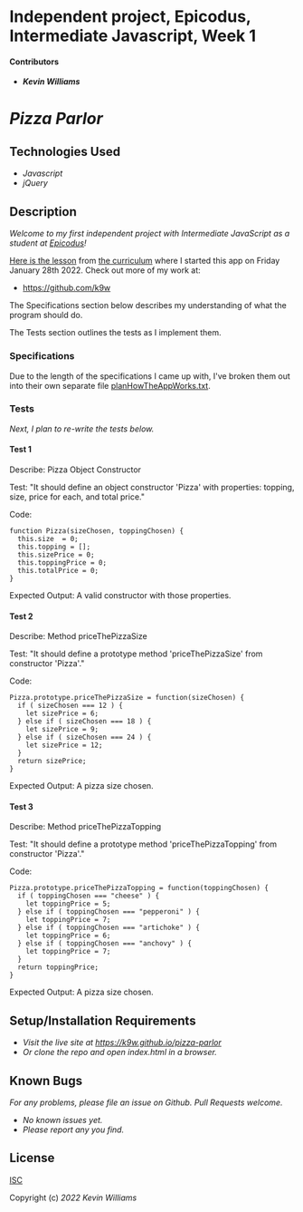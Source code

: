 # Independent project, Epicodus, Intermediate Javascript, Week 1

#### Contributors

 * _**Kevin Williams**_

# _Pizza Parlor_

## Technologies Used

* _Javascript_
* _jQuery_

## Description

_Welcome to my first independent project with Intermediate JavaScript
as a student at [Epicodus](https://epicodus.com)!_

[Here is the
lesson](https://www.learnhowtoprogram.com/intermediate-javascript/object-oriented-javascript/object-oriented-javascript-independent-project)
from [the curriculum](https://learnhowtoprogram.com) where I started
this app on Friday January 28th 2022. Check out more of my work at:

 * https://github.com/k9w

The Specifications section below describes my understanding of what the program
should do.

The Tests section outlines the tests as I implement them.

### Specifications

Due to the length of the specifications I came up with, I've broken
them out into their own separate file
[planHowTheAppWorks.txt](https://github.com/k9w/pizza-parlor/blob/main/planHowTheAppWorks.txt).


### Tests

_Next, I plan to re-write the tests below._

#### Test 1

Describe: Pizza Object Constructor

Test: "It should define an object constructor 'Pizza' with properties:
topping, size, price for each, and total price."

Code:
```
function Pizza(sizeChosen, toppingChosen) {
  this.size  = 0;
  this.topping = [];
  this.sizePrice = 0;
  this.toppingPrice = 0;
  this.totalPrice = 0;
}
```
Expected Output: A valid constructor with those properties.

#### Test 2

Describe: Method priceThePizzaSize

Test: "It should define a prototype method 'priceThePizzaSize' from constructor 'Pizza'."

Code: 
```
Pizza.prototype.priceThePizzaSize = function(sizeChosen) {
  if ( sizeChosen === 12 ) {
    let sizePrice = 6;
  } else if ( sizeChosen === 18 ) {
    let sizePrice = 9;
  } else if ( sizeChosen === 24 ) {
    let sizePrice = 12;
  }
  return sizePrice;
}
```
Expected Output: A pizza size chosen.

#### Test 3

Describe: Method priceThePizzaTopping

Test: "It should define a prototype method 'priceThePizzaTopping' from constructor 'Pizza'."

Code: 
```
Pizza.prototype.priceThePizzaTopping = function(toppingChosen) {
  if ( toppingChosen === "cheese" ) {
    let toppingPrice = 5;
  } else if ( toppingChosen === "pepperoni" ) {
    let toppingPrice = 7;
  } else if ( toppingChosen === "artichoke" ) {
    let toppingPrice = 6;
  } else if ( toppingChosen === "anchovy" ) {
    let toppingPrice = 7;
  }
  return toppingPrice;
}
```
Expected Output: A pizza size chosen.


## Setup/Installation Requirements

* _Visit the live site at https://k9w.github.io/pizza-parlor_
* _Or clone the repo and open index.html in a browser._


## Known Bugs

_For any problems, please file an issue on Github. Pull Requests welcome._

- _No known issues yet._
- _Please report any you find._


## License

[ISC](https://choosealicense.com/licenses/isc)

Copyright (c) _2022_ _Kevin Williams_

